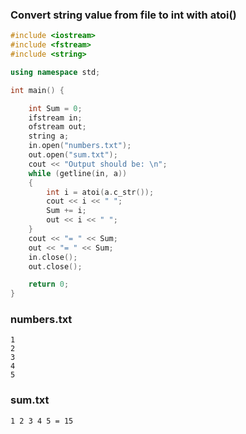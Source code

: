 ### Convert string value from file to int with atoi()

```c++
#include <iostream>
#include <fstream>
#include <string>

using namespace std;

int main() {

	int Sum = 0;
	ifstream in;
	ofstream out;
	string a;
	in.open("numbers.txt");
	out.open("sum.txt");
	cout << "Output should be: \n";
	while (getline(in, a))
	{
		int i = atoi(a.c_str());
		cout << i << " ";
		Sum += i;
		out << i << " ";
	}
	cout << "= " << Sum;
	out << "= " << Sum;
	in.close();
	out.close();

	return 0;
}
```
### numbers.txt
```
1
2
3
4
5
```
### sum.txt
```
1 2 3 4 5 = 15
```